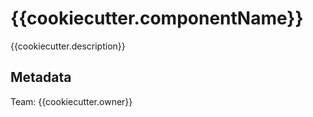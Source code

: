 # {{cookiecutter.componentName}}

{{cookiecutter.description}}

## Metadata

Team: {{cookiecutter.owner}}

